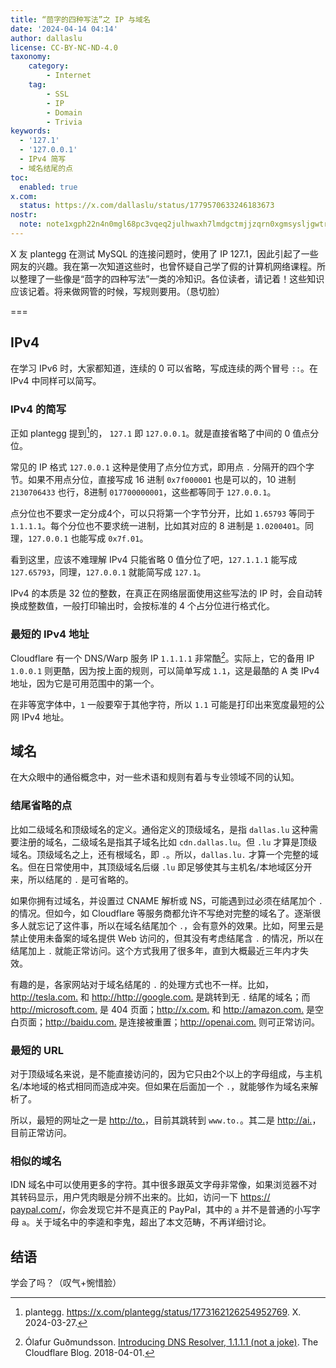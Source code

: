 ```yaml
---
title: “茴字的四种写法”之 IP 与域名
date: '2024-04-14 04:14'
author: dallaslu
license: CC-BY-NC-ND-4.0
taxonomy:
    category:
        - Internet
    tag:
        - SSL
        - IP
        - Domain
        - Trivia
keywords:
  - '127.1'
  - '127.0.0.1'
  - IPv4 简写
  - 域名结尾的点
toc:
  enabled: true
x.com:
  status: https://x.com/dallaslu/status/1779570633246183673
nostr:
  note: note1xgph22n4n0mgl68pc3vqeq2julhwaxh7lmdgctmjjzqrn0xgmsysljgwtr
---
```


X 友 plantegg 在测试 MySQL 的连接问题时，使用了 IP 127.1，因此引起了一些网友的兴趣。我在第一次知道这些时，也曾怀疑自己学了假的计算机网络课程。所以整理了一些像是“茴字的四种写法”一类的冷知识。各位读者，请记着！这些知识应该记着。将来做网管的时候，写规则要用。（恳切脸）

===

## IPv4

在学习 IPv6 时，大家都知道，连续的 0 可以省略，写成连续的两个冒号 `::`。在 IPv4 中同样可以简写。

### IPv4 的简写

正如 plantegg 提到[^plantegg]的， `127.1` 即 `127.0.0.1`。就是直接省略了中间的 0 值点分位。

常见的 IP 格式 `127.0.0.1` 这种是使用了点分位方式，即用点 `.` 分隔开的四个字节。如果不用点分位，直接写成 16 进制 `0x7f000001` 也是可以的，10 进制 `2130706433` 也行，8进制 `017700000001`，这些都等同于 `127.0.0.1`。

点分位也不要求一定分成4个，可以只将第一个字节分开，比如 `1.65793` 等同于 `1.1.1.1`。每个分位也不要求统一进制，比如其对应的 8 进制是 `1.0200401`。同理，`127.0.0.1` 也能写成 `0x7f.01`。

看到这里，应该不难理解 IPv4 只能省略 0 值分位了吧，`127.1.1.1` 能写成 `127.65793`，同理，`127.0.0.1` 就能简写成 `127.1`。

IPv4 的本质是 32 位的整数，在真正在网络层面使用这些写法的 IP 时，会自动转换成整数值，一般打印输出时，会按标准的 4 个占分位进行格式化。

### 最短的 IPv4 地址

Cloudflare 有一个 DNS/Warp 服务 IP `1.1.1.1` 非常酷[^cloudflare-dns]。实际上，它的备用 IP `1.0.0.1` 则更酷，因为按上面的规则，可以简单写成 `1.1`，这是最酷的 A 类 IPv4 地址，因为它是可用范围中的第一个。

在非等宽字体中，`1` 一般要窄于其他字符，所以 `1.1` 可能是打印出来宽度最短的公网 IPv4 地址。

## 域名

在大众眼中的通俗概念中，对一些术语和规则有着与专业领域不同的认知。

### 结尾省略的点

比如二级域名和顶级域名的定义。通俗定义的顶级域名，是指 `dallas.lu` 这种需要注册的域名，二级域名是指其子域名比如 `cdn.dallas.lu`。但 `.lu` 才算是顶级域名。顶级域名之上，还有根域名，即 `.`。所以，`dallas.lu.` 才算一个完整的域名。但在日常使用中，其顶级域名后缀 `.lu` 即足够使其与主机名/本地域区分开来，所以结尾的 `.` 是可省略的。

如果你拥有过域名，并设置过 CNAME 解析或 NS，可能遇到过必须在结尾加个 `.` 的情况。但如今，如 Cloudflare 等服务商都允许不写绝对完整的域名了。逐渐很多人就忘记了这件事，所以在域名结尾加个 `.`，会有意外的效果。比如，阿里云是禁止使用未备案的域名提供 Web 访问的，但其没有考虑结尾含 `.` 的情况，所以在结尾加上 `.` 就能正常访问。这个方式我用了很多年，直到大概最近三年内才失效。

有趣的是，各家网站对于域名结尾的 `.` 的处理方式也不一样。比如，<http://tesla.com.> 和 <http://http://google.com.> 是跳转到无 `.` 结尾的域名；而 <http://microsoft.com.> 是 404 页面；<http://x.com.> 和 <http://amazon.com.> 是空白页面；<http://baidu.com.> 是连接被重置；<http://openai.com.> 则可正常访问。

### 最短的 URL

对于顶级域名来说，是不能直接访问的，因为它只由2个以上的字母组成，与主机名/本地域的格式相同而造成冲突。但如果在后面加一个 `.`，就能够作为域名来解析了。

所以，最短的网址之一是 <http://to.>，目前其跳转到 `www.to.`。其二是 <http://ai.>，目前正常访问。

### 相似的域名

IDN 域名中可以使用更多的字符。其中很多跟英文字母非常像，如果浏览器不对其转码显示，用户凭肉眼是分辨不出来的。比如，访问一下 <https://раураӏ.com/>，你会发现它并不是真正的 PayPal，其中的 `а` 并不是普通的小写字母 `a`。关于域名中的李逵和李鬼，超出了本文范畴，不再详细讨论。

## 结语

学会了吗？（叹气+惋惜脸）

[^plantegg]: plantegg. <https://x.com/plantegg/status/1773162126254952769>. X. 2024-03-27.
[^cloudflare-dns]:Ólafur Guðmundsson. [Introducing DNS Resolver, 1.1.1.1 (not a joke)](https://blog.cloudflare.com/dns-resolver-1-1-1-1). The Cloudflare Blog. 2018-04-01.
